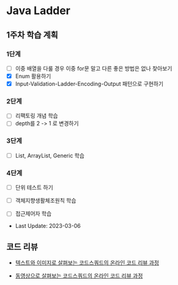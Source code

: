 # Java Ladder
## 1주차 학습 계획
### 1단계
- [ ] 이중 배열을 다룰 경우 이중 for문 말고 다른 좋은 방법은 없나 찾아보기
- [x] Enum 활용하기
- [x] Input-Validation-Ladder-Encoding-Output 패턴으로 구현하기

### 2단계
- [ ] 리팩토링 개념 학습
- [ ] depth를 2 -> 1 로 변경하기 

### 3단계
- [ ] List, ArrayList, Generic 학습

### 4단계
- [ ] 단위 테스트 하기
- [ ] 객체지향생활체조원칙 학습
- [ ] 접근제어자 학습


- Last Update: 2023-03-06


## 코드 리뷰

* [텍스트와 이미지로 살펴보는 코드스쿼드의 온라인 코드 리뷰 과정](https://github.com/code-squad/codesquad-docs/blob/master/codereview/README.md)

* [동영상으로 살펴보는 코드스쿼드의 온라인 코드 리뷰 과정](https://youtube.com/watch?v=lFinZfu3QO0&si=EnSIkaIECMiOmarE)
